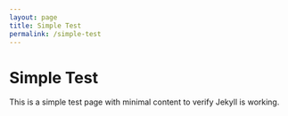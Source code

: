 ```yaml
---
layout: page
title: Simple Test
permalink: /simple-test
---
```


# Simple Test

This is a simple test page with minimal content to verify Jekyll is working.